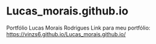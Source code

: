 # Lucas_morais.github.io
Portfólio Lucas Morais Rodrigues
Link para meu portfólio: https://vinzs6.github.io/Lucas_morais.github.io/
